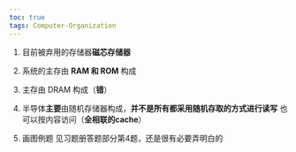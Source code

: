 ```yaml
---
toc: true
tags: Computer-Organization
---
```

1. 目前被弃用的存储器**磁芯存储器**
2. 系统的主存由 **RAM 和 ROM** 构成
3. 主存由 DRAM 构成（**错**）
4. 半导体**主要**由随机存储器构成，**并不是所有都采用随机存取的方式进行读写** 也可以按内容访问（**全相联的cache**）

5. 画图例题
见习题册答题部分第4题，还是很有必要弄明白的
